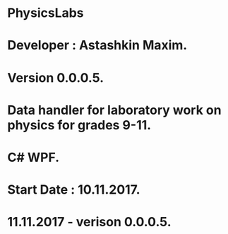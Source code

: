 # PhysicsLabs
# Developer : Astashkin Maxim.
# Version 0.0.0.5.
#
# Data handler for laboratory work on physics for grades 9-11.
# C# WPF.
#
# Start Date : 10.11.2017.
# 11.11.2017 - verison 0.0.0.5.
